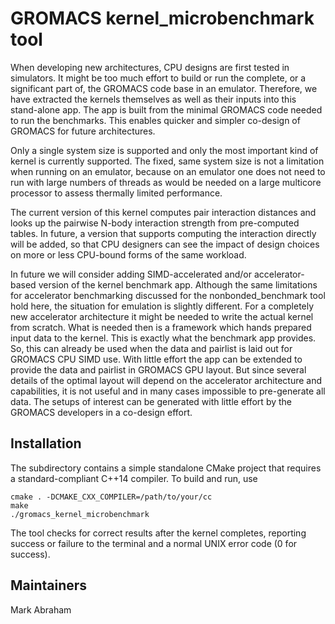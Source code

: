 # GROMACS kernel_microbenchmark tool

When developing new architectures, CPU designs are first tested in
simulators. It might be too much effort to build or run the complete,
or a significant part of, the GROMACS code base in an
emulator. Therefore, we have extracted the kernels themselves as well
as their inputs into this stand-alone app. The app is built from the
minimal GROMACS code needed to run the benchmarks. This enables
quicker and simpler co-design of GROMACS for future architectures.

Only a single system size is supported and only the most important
kind of kernel is currently supported. The fixed, same system size is
not a limitation when running on an emulator, because on an emulator
one does not need to run with large numbers of threads as would be
needed on a large multicore processor to assess thermally limited
performance.

The current version of this kernel computes pair interaction distances
and looks up the pairwise N-body interaction strength from
pre-computed tables. In future, a version that supports computing the
interaction directly will be added, so that CPU designers can see the
impact of design choices on more or less CPU-bound forms of the same
workload.

In future we will consider adding SIMD-accelerated and/or
accelerator-based version of the kernel benchmark app. Although the
same limitations for accelerator benchmarking discussed for the
nonbonded_benchmark tool hold here, the situation for emulation is
slightly different. For a completely new accelerator architecture it
might be needed to write the actual kernel from scratch. What is
needed then is a framework which hands prepared input data to the
kernel. This is exactly what the benchmark app provides. So, this can
already be used when the data and pairlist is laid out for GROMACS CPU
SIMD use. With little effort the app can be extended to provide the
data and pairlist in GROMACS GPU layout. But since several details of
the optimal layout will depend on the accelerator architecture and
capabilities, it is not useful and in many cases impossible to
pre-generate all data. The setups of interest can be generated with
little effort by the GROMACS developers in a co-design effort.

## Installation

The subdirectory contains a simple standalone CMake project that
requires a standard-compliant C++14 compiler. To build and run, use

    cmake . -DCMAKE_CXX_COMPILER=/path/to/your/cc
    make
    ./gromacs_kernel_microbenchmark

The tool checks for correct results after the kernel completes,
reporting success or failure to the terminal and a normal UNIX error
code (0 for success).

## Maintainers

Mark Abraham <mjab at kth.se>

